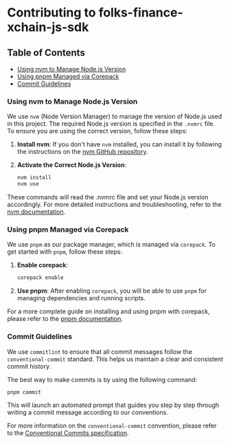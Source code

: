 # Contributing to folks-finance-xchain-js-sdk

## Table of Contents

- [Using nvm to Manage Node.js Version](#using-nvm-to-manage-nodejs-version)
- [Using pnpm Managed via Corepack](#using-pnpm-managed-via-corepack)
- [Commit Guidelines](#commit-guidelines)

### Using nvm to Manage Node.js Version

We use `nvm` (Node Version Manager) to manage the version of Node.js used in this project. The required Node.js version is specified in the `.nvmrc` file. To ensure you are using the correct version, follow these steps:

1. **Install nvm**: If you don't have `nvm` installed, you can install it by following the instructions on the [nvm GitHub repository](https://github.com/nvm-sh/nvm).

2. **Activate the Correct Node.js Version**:

   ```bash
   nvm install
   nvm use
   ```

These commands will read the .nvmrc file and set your Node.js version accordingly. For more detailed instructions and troubleshooting, refer to the [nvm documentation](https://github.com/nvm-sh/nvm).

### Using pnpm Managed via Corepack

We use `pnpm` as our package manager, which is managed via `corepack`. To get started with `pnpm`, follow these steps:

1. **Enable corepack**:

   ```bash
   corepack enable
   ```

2. **Use pnpm**: After enabling `corepack`, you will be able to use `pnpm` for managing dependencies and running scripts.

For a more complete guide on installing and using pnpm with corepack, please refer to the [pnpm documentation](https://pnpm.io/installation#using-corepack).

### Commit Guidelines

We use `commitlint` to ensure that all commit messages follow the `conventional-commit` standard. This helps us maintain a clear and consistent commit history.

The best way to make commits is by using the following command:

```bash
pnpm commit
```

This will launch an automated prompt that guides you step by step through writing a commit message according to our conventions.

For more information on the `conventional-commit` convention, please refer to the [Conventional Commits specification](https://www.conventionalcommits.org/en/v1.0.0/).
